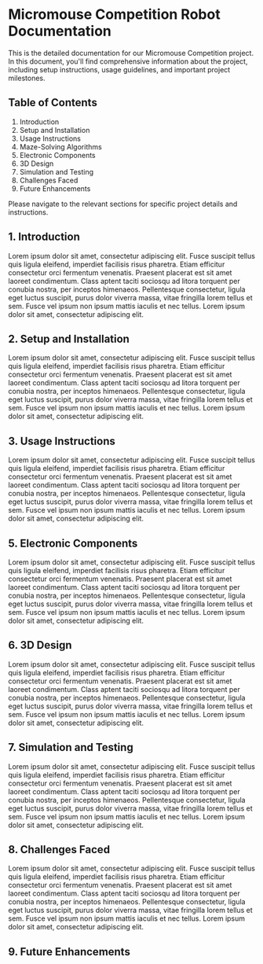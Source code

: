# Micromouse Competition Robot Documentation

This is the detailed documentation for our Micromouse Competition project. In this document, you'll find comprehensive information about the project, including setup instructions, usage guidelines, and important project milestones.

## Table of Contents

1. Introduction
2. Setup and Installation
3. Usage Instructions
4. Maze-Solving Algorithms
5. Electronic Components
6. 3D Design
7. Simulation and Testing
8. Challenges Faced
9. Future Enhancements

Please navigate to the relevant sections for specific project details and instructions.

## 1. Introduction
Lorem ipsum dolor sit amet, consectetur adipiscing elit. Fusce suscipit tellus quis ligula eleifend, imperdiet facilisis risus pharetra. Etiam efficitur consectetur orci fermentum venenatis. Praesent placerat est sit amet laoreet condimentum. Class aptent taciti sociosqu ad litora torquent per conubia nostra, per inceptos himenaeos. Pellentesque consectetur, ligula eget luctus suscipit, purus dolor viverra massa, vitae fringilla lorem tellus et sem. Fusce vel ipsum non ipsum mattis iaculis et nec tellus. Lorem ipsum dolor sit amet, consectetur adipiscing elit.

## 2. Setup and Installation
Lorem ipsum dolor sit amet, consectetur adipiscing elit. Fusce suscipit tellus quis ligula eleifend, imperdiet facilisis risus pharetra. Etiam efficitur consectetur orci fermentum venenatis. Praesent placerat est sit amet laoreet condimentum. Class aptent taciti sociosqu ad litora torquent per conubia nostra, per inceptos himenaeos. Pellentesque consectetur, ligula eget luctus suscipit, purus dolor viverra massa, vitae fringilla lorem tellus et sem. Fusce vel ipsum non ipsum mattis iaculis et nec tellus. Lorem ipsum dolor sit amet, consectetur adipiscing elit.

## 3. Usage Instructions
Lorem ipsum dolor sit amet, consectetur adipiscing elit. Fusce suscipit tellus quis ligula eleifend, imperdiet facilisis risus pharetra. Etiam efficitur consectetur orci fermentum venenatis. Praesent placerat est sit amet laoreet condimentum. Class aptent taciti sociosqu ad litora torquent per conubia nostra, per inceptos himenaeos. Pellentesque consectetur, ligula eget luctus suscipit, purus dolor viverra massa, vitae fringilla lorem tellus et sem. Fusce vel ipsum non ipsum mattis iaculis et nec tellus. Lorem ipsum dolor sit amet, consectetur adipiscing elit.

## 5. Electronic Components
Lorem ipsum dolor sit amet, consectetur adipiscing elit. Fusce suscipit tellus quis ligula eleifend, imperdiet facilisis risus pharetra. Etiam efficitur consectetur orci fermentum venenatis. Praesent placerat est sit amet laoreet condimentum. Class aptent taciti sociosqu ad litora torquent per conubia nostra, per inceptos himenaeos. Pellentesque consectetur, ligula eget luctus suscipit, purus dolor viverra massa, vitae fringilla lorem tellus et sem. Fusce vel ipsum non ipsum mattis iaculis et nec tellus. Lorem ipsum dolor sit amet, consectetur adipiscing elit.

## 6. 3D Design
Lorem ipsum dolor sit amet, consectetur adipiscing elit. Fusce suscipit tellus quis ligula eleifend, imperdiet facilisis risus pharetra. Etiam efficitur consectetur orci fermentum venenatis. Praesent placerat est sit amet laoreet condimentum. Class aptent taciti sociosqu ad litora torquent per conubia nostra, per inceptos himenaeos. Pellentesque consectetur, ligula eget luctus suscipit, purus dolor viverra massa, vitae fringilla lorem tellus et sem. Fusce vel ipsum non ipsum mattis iaculis et nec tellus. Lorem ipsum dolor sit amet, consectetur adipiscing elit.

## 7. Simulation and Testing
Lorem ipsum dolor sit amet, consectetur adipiscing elit. Fusce suscipit tellus quis ligula eleifend, imperdiet facilisis risus pharetra. Etiam efficitur consectetur orci fermentum venenatis. Praesent placerat est sit amet laoreet condimentum. Class aptent taciti sociosqu ad litora torquent per conubia nostra, per inceptos himenaeos. Pellentesque consectetur, ligula eget luctus suscipit, purus dolor viverra massa, vitae fringilla lorem tellus et sem. Fusce vel ipsum non ipsum mattis iaculis et nec tellus. Lorem ipsum dolor sit amet, consectetur adipiscing elit.

## 8. Challenges Faced
Lorem ipsum dolor sit amet, consectetur adipiscing elit. Fusce suscipit tellus quis ligula eleifend, imperdiet facilisis risus pharetra. Etiam efficitur consectetur orci fermentum venenatis. Praesent placerat est sit amet laoreet condimentum. Class aptent taciti sociosqu ad litora torquent per conubia nostra, per inceptos himenaeos. Pellentesque consectetur, ligula eget luctus suscipit, purus dolor viverra massa, vitae fringilla lorem tellus et sem. Fusce vel ipsum non ipsum mattis iaculis et nec tellus. Lorem ipsum dolor sit amet, consectetur adipiscing elit.

## 9. Future Enhancements

